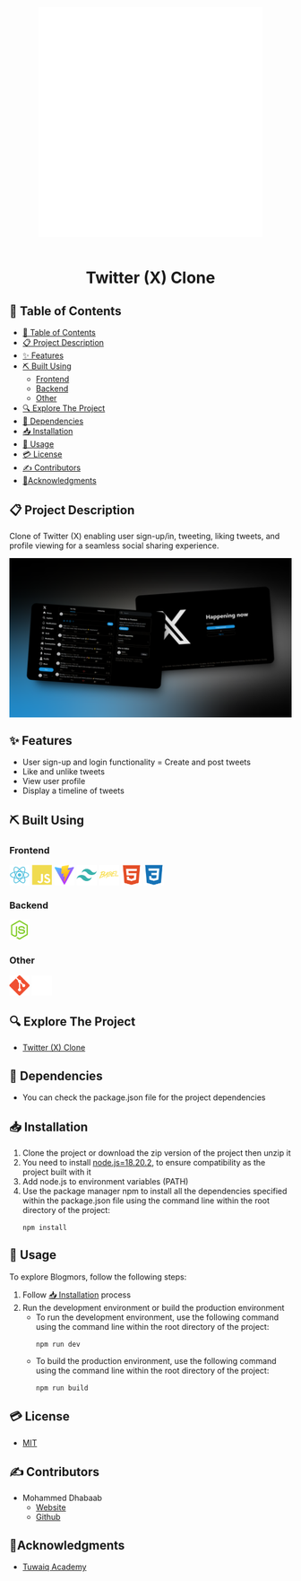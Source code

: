 <div align="center" style="display:flex; justify-content: center; ">
  <img width="400" src="./src/assets/readme/banner/banner.png" alt="Project Logo" />
</div>
<br>
<h1 align="center" >Twitter (X) Clone</h1>

## 📂 Table of Contents
- [📂 Table of Contents](#-table-of-contents)
- [📋 Project Description](#-project-description)
- [✨ Features](#-features)
- [⛏️ Built Using](#️-built-using)
  - [Frontend](#frontend)
  - [Backend](#backend)
  - [Other](#other)
- [🔍 Explore The Project](#-explore-the-project)
- [🎫 Dependencies](#-dependencies)
- [📥 Installation](#-installation)
- [📝 Usage](#-usage)
- [💳 License](#-license)
- [✍ Contributors](#-contributors)
- [🏅Acknowledgments](#acknowledgments)

## 📋 Project Description
Clone of Twitter (X) enabling user sign-up/in, tweeting, liking tweets, and profile viewing for a seamless social sharing experience.

<div style="display:flex; justify-content: center;">
  <img src="./src/assets/readme/overview/overview.png" alt="Project snapshot" />
</div>

## ✨ Features
- User sign-up and login functionality
= Create and post tweets
- Like and unlike tweets
- View user profile
- Display a timeline of tweets

## ⛏️ Built Using

### Frontend
<a href="https://reactjs.org/" target="_blank" rel="noreferrer"> <img src="./src/assets/readme/skills/frontend/react.svg" alt="react" width="36" height="36" alt="React.js" title="React.js" /></a>
<a href="https://www.javascript.com/" target="_blank" rel="noreferrer"><img src="./src/assets/readme/skills/frontend/javascript.svg" width="36" height="36" alt="JavaScript" title="JavaScript" /></a>
<a href="https://vitejs.dev/" target="_blank" rel="noreferrer"><img src="./src/assets/readme/skills/frontend/vite.svg" width="36" height="36" alt="Vite.js" title="Vite.js" /></a>
<a href="https://tailwindcss.com/" target="_blank" rel="noreferrer"><img src="./src/assets/readme/skills/frontend/tailwindcss.svg" width="36" height="36" alt="TailwindCSS" title="TailwindCSS" /></a>
<a href="https://babeljs.io/" target="_blank" rel="noreferrer"><img src="./src/assets/readme/skills/frontend/babel.svg" width="36" height="36" alt="Babel" title="Babel" /></a>
<a href="https://developer.mozilla.org/en-US/docs/Glossary/HTML5" target="_blank" rel="noreferrer"><img src="./src/assets/readme/skills/frontend/html.svg" width="36" height="36" alt="HTML5" title="HTML5" /></a>
<a href="https://www.w3.org/TR/CSS/#css" target="_blank" rel="noreferrer"><img src="./src/assets/readme/skills/frontend/css.svg" width="36" height="36" alt="CSS3" title="CSS3" /></a>

### Backend
<a href="https://nodejs.org/en/" target="_blank" rel="noreferrer"><img src="./src/assets/readme/skills/backend/node.svg" width="36" height="36" alt="Node.js" title="Node.js" /></a>


### Other

<a href="https://git-scm.com/" target="_blank" rel="noreferrer"><img src="./src/assets/readme/skills/other/git.svg" width="36" height="36" alt="Git" title="Git" /></a>
<a href="https://github.com/" target="_blank" rel="noreferrer"><img src="./src/assets/readme/skills/other/github.svg" width="36" height="36" alt="GitHub" title="GitHub" /></a>


## 🔍 Explore The Project
- [Twitter (X) Clone](https://x-clone-m159.netlify.app/)

## 🎫 Dependencies

- You can check the package.json file for the project dependencies

## 📥 Installation

1. Clone the project or download the zip version of the project then unzip it
2. You need to install [node.js=18.20.2](https://nodejs.org/en/blog/release/v18.20.2), to ensure compatibility as the project built with it
3. Add node.js to environment variables (PATH)
4. Use the package manager npm to install all the dependencies specified within the package.json file using the command line within the root directory of the project:
   ```shell
   npm install
   ```

## 📝 Usage

To explore Blogmors, follow the following steps:

1. Follow [📥 Installation](#-installation) process
2. Run the development environment or build the production environment
   - To run the development environment, use the following command using the command line within the root directory of the project:
     ```shell
     npm run dev
     ```
   - To build the production environment, use the following command using the command line within the root directory of the project:
     ```shell
     npm run build
     ```

## 💳 License
- [MIT](https://choosealicense.com/licenses/mit/)

## ✍ Contributors
- Mohammed Dhabaab
  - [Website](https://mohammeddhabaab.com/)
  - [Github](https://github.com/mohammed-dhabaab)


## 🏅Acknowledgments
- [Tuwaiq Academy](https://tuwaiq.edu.sa/)
